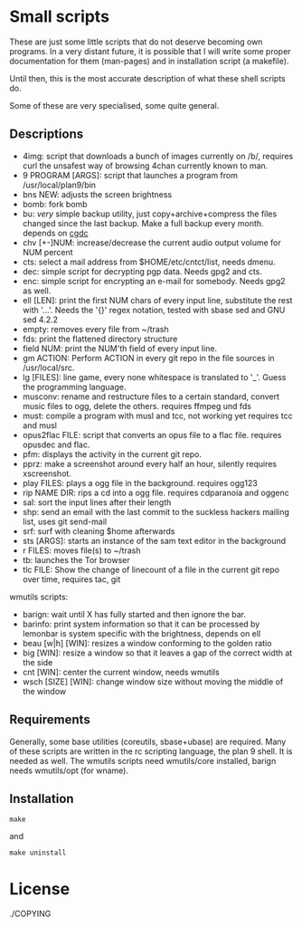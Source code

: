 Small scripts
=============

These are just some little scripts that do not deserve becoming
own programs. In a very distant future, it is possible that I will
write some proper documentation for them (man-pages) and
in installation script (a makefile).

Until then, this is the most accurate description of what these
shell scripts do.

Some of these are very specialised, some quite general.

Descriptions
------------

* 4img: script that downloads a bunch of images currently on /b/, requires curl
	the unsafest way of browsing 4chan currently known to man.
* 9 PROGRAM [ARGS]: script that launches a program from /usr/local/plan9/bin
* bns NEW: adjusts the screen brightness
* bomb: fork bomb
* bu: _very_ simple backup utility, just copy+archive+compress the files changed since
	the last backup. Make a full backup every month.
	depends on [cgdc](https://github.com/pranomostro/cgdc)
* chv [+-]NUM: increase/decrease the current audio output volume for NUM percent
* cts: select a mail address from $HOME/etc/cntct/list, needs dmenu.
* dec: simple script for decrypting pgp data.
	Needs gpg2 and cts.
* enc: simple script for encrypting an e-mail for somebody.
	Needs gpg2 as well.
* ell [LEN]: print the first NUM chars of every input line, substitute the rest
	with '...'.
	Needs the '{}' regex notation, tested with sbase sed and GNU sed 4.2.2
* empty: removes every file from ~/trash
* fds: print the flattened directory structure
* field NUM: print the NUM'th field of every input line.
* gm ACTION: Perform ACTION in every git repo in the file sources in /usr/local/src.
* lg [FILES]: line game, every none whitespace is translated to '_'.
	Guess the programming language.
* musconv: rename and restructure files to a certain standard,
	convert music files to ogg, delete the others.
	requires ffmpeg und fds
* must: compile a program with musl and tcc, not working yet
	requires tcc and musl
* opus2flac FILE: script that converts an opus file to a flac file.
	requires opusdec and flac.
* pfm: displays the activity in the current git repo.
* pprz: make a screenshot around every half an hour, silently
	requires xscreenshot.
* play FILES: plays a ogg file in the background.
	requires ogg123
* rip NAME DIR: rips a cd into a ogg file.
	requires cdparanoia and oggenc
* sal: sort the input lines after their length
* shp: send an email with the last commit to the suckless hackers mailing list,
	uses git send-mail
* srf: surf with cleaning $home afterwards
* sts [ARGS]: starts an instance of the sam text editor in the background
* r FILES: moves file(s) to ~/trash
* tb: launches the Tor browser
* tlc FILE: Show the change of linecount of a file in the current
	git repo over time, requires tac, git

wmutils scripts:

* barign: wait until X has fully started and then ignore the bar.
* barinfo: print system information so that it can be processed by lemonbar
	is system specific with the brightness, depends on ell
* beau [w|h] [WIN]: resizes a window conforming to the golden ratio
* big [WIN]: resize a window so that it leaves a gap of the correct width at the side
* cnt [WIN]: center the current window, needs wmutils
* wsch [SIZE] [WIN]: change window size without moving the middle of the window

Requirements
------------

Generally, some base utilities (coreutils, sbase+ubase) are required.
Many of these scripts are written in the rc scripting language, the plan 9 shell.
It is needed as well.
The wmutils scripts need wmutils/core installed, barign needs wmutils/opt (for wname).

Installation
------------

    make

and

    make uninstall

License
=======

./COPYING
